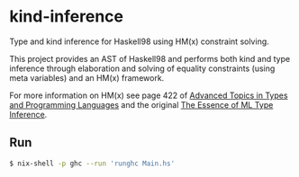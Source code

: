 kind-inference
===================

Type and kind inference for Haskell98 using HM(x) constraint solving.

This project provides an AST of Haskell98 and performs both kind and type inference through elaboration and solving of equality constraints (using meta variables) and an HM(x) framework.

For more information on HM(x) see page 422 of [Advanced Topics in Types and Programming Languages](https://www.cis.upenn.edu/~bcpierce/attapl/frontmatter.pdf) and the original [The Essence of ML Type Inference](https://gallium.inria.fr/~fpottier/publis/emlti-final.pdf).

## Run

```bash
$ nix-shell -p ghc --run 'runghc Main.hs'
```
